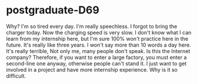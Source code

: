 # postgraduate-D69
Why? I'm so tired every day. I'm really speechless. I forgot to bring the charger today. Now the charging speed is very slow. I don't know what I can learn from my internship here, but I'm sure 100% won't practice here in the future. It's really like three years. I won't say more than 10 words a day here. It's really terrible, Not only me, many people don't speak. Is this the Internet company? Therefore, if you want to enter a large factory, you must enter a second-line one anyway, otherwise people can't stand it. I just want to get involved in a project and have more internship experience. Why is it so difficult.
